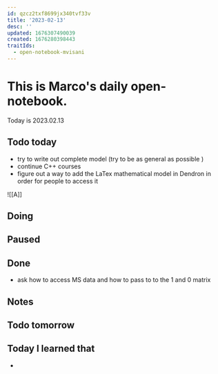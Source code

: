 ```yaml
---
id: qzcz2txf8699jx340tvf33v
title: '2023-02-13'
desc: ''
updated: 1676307490039
created: 1676280398443
traitIds:
  - open-notebook-mvisani
---
```

# This is Marco's daily open-notebook.

Today is 2023.02.13

## Todo today
* try to write out complete model (try to be as general as possible )
* continue C++ courses 
* figure out a way to add the LaTex mathematical model in Dendron in order for people to access it

![[A]]

###
###

## Doing

## Paused

## Done
* ask how to access MS data and how to pass to to the 1 and 0 matrix
## Notes

## Todo tomorrow

###
###
###


## Today I learned that

- 